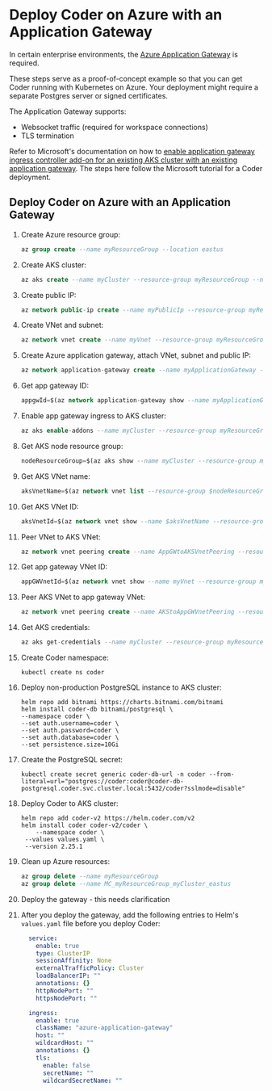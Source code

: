 # Deploy Coder on Azure with an Application Gateway

In certain enterprise environments, the [Azure Application Gateway](https://learn.microsoft.com/en-us/azure/application-gateway/ingress-controller-overview) is required.

These steps serve as a proof-of-concept example so that you can get Coder running with Kubernetes on Azure. Your deployment might require a separate Postgres server or signed certificates.

The Application Gateway supports:

- Websocket traffic (required for workspace connections)
- TLS termination

Refer to Microsoft's documentation on how to [enable application gateway ingress controller add-on for an existing AKS cluster with an existing application gateway](https://learn.microsoft.com/en-us/azure/application-gateway/tutorial-ingress-controller-add-on-existing).
The steps here follow the Microsoft tutorial for a Coder deployment.

## Deploy Coder on Azure with an Application Gateway

1. Create Azure resource group:

   ```sql
   az group create --name myResourceGroup --location eastus
   ```

1. Create AKS cluster:

   ```sql
   az aks create --name myCluster --resource-group myResourceGroup --network-plugin azure --enable-managed-identity --generate-ssh-keys
   ```

1. Create public IP:

   ```sql
   az network public-ip create --name myPublicIp --resource-group myResourceGroup --allocation-method Static --sku Standard
   ```

1. Create VNet and subnet:

   ```sql
   az network vnet create --name myVnet --resource-group myResourceGroup --address-prefix 10.0.0.0/16 --subnet-name mySubnet --subnet-prefix 10.0.0.0/24
   ```

1. Create Azure application gateway, attach VNet, subnet and public IP:

   ```sql
   az network application-gateway create --name myApplicationGateway --resource-group myResourceGroup --sku Standard_v2 --public-ip-address myPublicIp --vnet-name myVnet --subnet mySubnet --priority 100
   ```

1. Get app gateway ID:

   ```sql
   appgwId=$(az network application-gateway show --name myApplicationGateway --resource-group myResourceGroup -o tsv --query "id")
   ```

1. Enable app gateway ingress to AKS cluster:

   ```sql
   az aks enable-addons --name myCluster --resource-group myResourceGroup --addon ingress-appgw --appgw-id $appgwId
   ```

1. Get AKS node resource group:

   ```sql
   nodeResourceGroup=$(az aks show --name myCluster --resource-group myResourceGroup -o tsv --query "nodeResourceGroup")
   ```

1. Get AKS VNet name:

   ```sql
   aksVnetName=$(az network vnet list --resource-group $nodeResourceGroup -o tsv --query "[0].name")
   ```

1. Get AKS VNet ID:

   ```sql
   aksVnetId=$(az network vnet show --name $aksVnetName --resource-group $nodeResourceGroup -o tsv --query "id")
   ```

1. Peer VNet to AKS VNet:

   ```sql
   az network vnet peering create --name AppGWtoAKSVnetPeering --resource-group myResourceGroup --vnet-name myVnet --remote-vnet $aksVnetId --allow-vnet-access
   ```

1. Get app gateway VNet ID:

   ```sql
   appGWVnetId=$(az network vnet show --name myVnet --resource-group myResourceGroup -o tsv --query "id")
   ```

1. Peer AKS VNet to app gateway VNet:

   ```sql
   az network vnet peering create --name AKStoAppGWVnetPeering --resource-group $nodeResourceGroup --vnet-name $aksVnetName --remote-vnet $appGWVnetId --allow-vnet-access
   ```

1. Get AKS credentials:

   ```sql
   az aks get-credentials --name myCluster --resource-group myResourceGroup
   ```

1. Create Coder namespace:

   ```shell
   kubectl create ns coder
   ```

1. Deploy non-production PostgreSQL instance to AKS cluster:

   ```shell
   helm repo add bitnami https://charts.bitnami.com/bitnami
   helm install coder-db bitnami/postgresql \
   --namespace coder \
   --set auth.username=coder \
   --set auth.password=coder \
   --set auth.database=coder \
   --set persistence.size=10Gi
   ```

1. Create the PostgreSQL secret:

   ```shell
   kubectl create secret generic coder-db-url -n coder --from-literal=url="postgres://coder:coder@coder-db-postgresql.coder.svc.cluster.local:5432/coder?sslmode=disable"
   ```

1. Deploy Coder to AKS cluster:

   ```shell
   helm repo add coder-v2 https://helm.coder.com/v2
   helm install coder coder-v2/coder \
       --namespace coder \
    --values values.yaml \
    --version 2.25.1
   ```

1. Clean up Azure resources:

   ```sql
   az group delete --name myResourceGroup
   az group delete --name MC_myResourceGroup_myCluster_eastus
   ```

1. Deploy the gateway - this needs clarification

1. After you deploy the gateway, add the following entries to Helm's `values.yaml` file before you deploy Coder:

   ```yaml
     service:
       enable: true
       type: ClusterIP
       sessionAffinity: None
       externalTrafficPolicy: Cluster
       loadBalancerIP: ""
       annotations: {}
       httpNodePort: ""
       httpsNodePort: ""

     ingress:
       enable: true
       className: "azure-application-gateway"
       host: ""
       wildcardHost: ""
       annotations: {}
       tls:
         enable: false
         secretName: ""
         wildcardSecretName: ""
   ```
